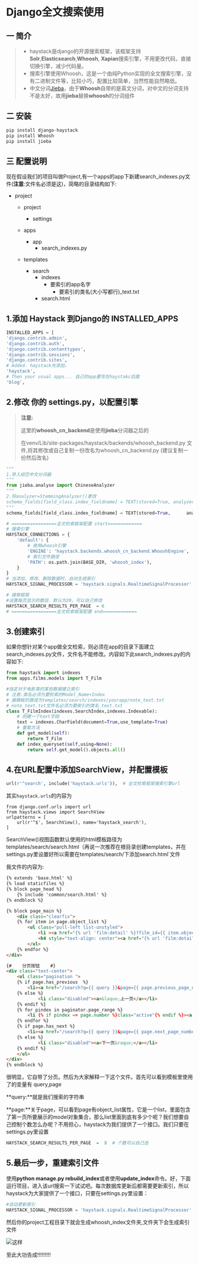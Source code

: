 

# Django全文搜索使用

## 一 简介

> + haystack是django的开源搜索框架，该框架支持**Solr**,**Elasticsearch**,**Whoosh**, **Xapian**搜索引擎，不用更改代码，直接切换引擎，减少代码量。
> + 搜索引擎使用Whoosh，这是一个由纯Python实现的全文搜索引擎，没有二进制文件等，比较小巧，配置比较简单，当然性能自然略低。
> + 中文分词[Jieba](https://github.com/fxsjy/jieba)，由于**Whoosh**自带的是英文分词，对中文的分词支持不是太好，故用**jieba**替换**whoosh**的分词组件



## 二 安装

```python
pip install django-haystack
pip install Whoosh
pip install jieba
```



## 三 配置说明

现在假设我们的项目叫做Project,有一个apps的app下新建search_indexes.py文件(**注意**:文件名必须是这)，简略的目录结构如下:

- project

  - project
    - settings

  - apps
    - app
      - search_indexes.py

  - templates
    - search
      - indexes
        - 要索引的app名字
          - 要索引的类名(大小写都行)_text.txt
      - search.html

## 1.添加 Haystack 到Django的 INSTALLED_APPS

```python
INSTALLED_APPS = [ 
'django.contrib.admin',
'django.contrib.auth', 
'django.contrib.contenttypes', 
'django.contrib.sessions', 
'django.contrib.sites', 
# Added. haystack先添加，
'haystack', 
# Then your usual apps... 自己的app要写在haystakc后面
'blog',
```
## 2.修改 你的 settings.py，以配置引擎

> **注意:**
>
> 这里的**whoosh_cn_backend**是使用**jieba**分词器之后的
>
> 在venv/Lib/site-packages/haystack/backends/whoosh_backend.py 文件,将其修改或自己复制一份改名为whoosh_cn_backend.py (建议复制一份然后改名)

~~~python
"""
1.导入结巴中文分词器
"""
from jieba.analyse import ChineseAnalyzer
"""
2.将analyzer=StemmingAnalyzer()更改
schema_fields[field_class.index_fieldname] = TEXT(stored=True, analyzer=StemmingAnalyzer(), field_boost=field_class.boost, sortable=True)
"""
schema_fields[field_class.index_fieldname] = TEXT(stored=True, 		analyzer=ChineseAnalyzer(), field_boost=field_class.boost, sortable=True)
~~~



```python
# =================全文检索框架配置 start=============
# 搜索引擎
HAYSTACK_CONNECTIONS = {
    'default': {
        # 使用whoosh引擎
        'ENGINE': 'haystack.backends.whoosh_cn_backend.WhooshEngine',
        # 索引文件路径
        'PATH': os.path.join(BASE_DIR, 'whoosh_index'),
    }
}
# 当添加、修改、删除数据时，自动生成索引
HAYSTACK_SIGNAL_PROCESSOR = 'haystack.signals.RealtimeSignalProcessor'

# 搜索框架
#设置每页显示的数目，默认为20，可以自己修改
HAYSTACK_SEARCH_RESULTS_PER_PAGE  = 6
# =================全文检索框架配置 end=============
```

## 3.创建索引

如果你想针对某个app做全文检索，则必须在app的目录下面建立search_indexes.py文件，文件名不能修改。内容如下此search_indexes.py的内容如下:

```python
from haystack import indexes
from apps.films.models import T_Film

#指定对于电影类的某些数据建立索引
# 注意:类名必须为要检索的Model_Name+Index
# 据模板的路径为templates/search/indexes/yourapp/note_text.txt
# note_text.txt文件名必须为要索引的类名_text.txt
class T_FilmIndex(indexes.SearchIndex,indexes.Indexable):
    # 创建一个text字段
    text = indexes.CharField(document=True,use_template=True)
    # 重载方法
    def get_model(self):
        return T_Film
    def index_queryset(self,using=None):
        return self.get_model().objects.all()	

```



## 4.在URL配置中添加SearchView，并配置模板

~~~python
url(r'^search', include('haystack.urls')),  # 全文检索框架搜索引擎url
~~~

其实`haystack.urls`的内容为

```
from django.conf.urls import url
from haystack.views import SearchView
urlpatterns = [
	url(r'^$', SearchView(), name='haystack_search'),
]
```

SearchView()视图函数默认使用的html模板路径为templates/search/search.html（再说一次推荐在根目录创建templates，并在settings.py里设置好所以需要在templates/search/下添加search.html`文件

我文件的内容为:

~~~html
{% extends 'base.html' %}
{% load staticfiles %}
{% block page_head %}
    {% include 'common/search.html' %}
{% endblock %}

{% block page_main %}
    <div class="clearfix">
    {% for item in page.object_list %}
        <ul class="pull-left list-unstyled">
            <li ><a href="{% url 'film:detail' %}?film_id={{ item.object.id }}"><img src="http://127.0.0.1:9000/{{ item.object.image }}" style="height: 300px;width: 222px;padding: 5px"></a></li>
            <h4 style="text-align: center"><a href="{% url 'film:detail' %}?film_id={{ item.object.id }}">{{ item.object.name }}</a><span style="color: orange">{{ item.object.evaluation }}</span></h4>
        </ul>
    {% endfor %}
</div>

{#    分页按钮    #}
<div class="text-center">
    <ul class="pagination ">
    {% if page.has_previous  %}
        <li><a href="/search?q={{ query }}&page={{ page.previous_page_number }}">&laquo;上一页</a></li>
    {% else %}
            <li class="disabled"><a>&laquo;上一页</a></li>
    {% endif %}
    {% for pindex in paginator.page_range %}
        <li {% if pindex == page.number %}class="active"{% endif %}><a href="/search?q={{ query }}&page={{ pindex }}" {% if pindex == page.number %}class="active"{% endif %}>{{ pindex }}</a></li>
    {% endfor %}
    {% if page.has_next %}
        <li><a href="/search?q={{ query }}&page={{ page.next_page_number }}">下一页&raquo;</a></li>
    {% else %}
            <li class="disabled"><a>下一页&raquo;</a></li>
    {% endif %}
    </ul>
</div>
{% endblock %}
~~~

很明显，它自带了分页。然后为大家解释一下这个文件。首先可以看到模板里使用了的变量有 query,page

**query:**就是我们搜索的字符串

**page:**关于page，可以看到page有object_list属性，它是一个list，里面包含了第一页所要展示的model对象集合，那么list里面到底有多少个呢？我们想要自己控制个数怎么办呢？不用担心，haystack为我们提供了一个接口。我们只要在settings.py里设置

~~~python
HAYSTACK_SEARCH_RESULTS_PER_PAGE  =  8  # 个数可以自己选
~~~



## 5.最后一步，重建索引文件

使用**python manage.py rebuild_index**或者使用**update_index**命令。好，下面运行项目，进入该url搜索一下试试吧。每次数据库更新后都需要更新索引，所以haystack为大家提供了一个接口，只要在settings.py里设置：

```python
#自动更新索引
HAYSTACK_SIGNAL_PROCESSOR = 'haystack.signals.RealtimeSignalProcessor'
```

然后你的project工程目录下就会生成whoosh_index文件夹,文件夹下会生成索引文件

![这样](C:\Users\zenglong\AppData\Local\Temp\1539403826415.png)

至此大功告成!!!!!!!!!